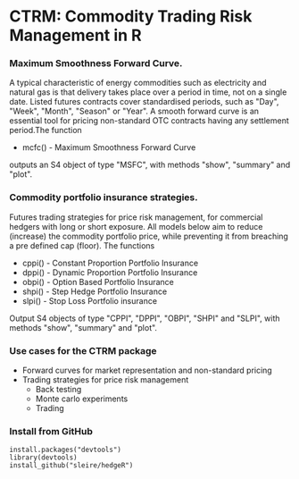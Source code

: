 # CTRM: Commodity Trading Risk Management in R


### Maximum Smoothness Forward Curve.
A typical characteristic of energy commodities such as electricity and natural gas is that delivery takes place over a period in time, not on a single date. Listed futures contracts cover standardised periods, such as "Day", "Week", "Month", "Season" or "Year". A smooth forward curve is an essential tool for pricing non-standard OTC contracts having any settlement period.The function

- mcfc() - Maximum Smoothness Forward Curve 

outputs an S4 object of type "MSFC", with methods "show", "summary" and "plot".

### Commodity portfolio insurance strategies.
Futures trading strategies for price risk management, for commercial hedgers with long or short exposure. All models below aim to reduce (increase) the commodity portfolio price, while preventing it from breaching a pre defined cap (floor). The functions

- cppi() - Constant Proportion Portfolio Insurance   
- dppi() - Dynamic Proportion Portfolio Insurance   
- obpi() - Option Based Portfolio Insurance         
- shpi() - Step Hedge Portfolio Insurance            
- slpi() - Stop Loss Portfolio insurance             

Output S4 objects of type "CPPI", "DPPI", "OBPI", "SHPI" and "SLPI", with methods "show", "summary" and "plot".

### Use cases for the **CTRM** package
- Forward curves for market representation and non-standard pricing
- Trading strategies for price risk management
  - Back testing 
  - Monte carlo experiments
  - Trading

### Install from GitHub
```
install.packages("devtools")  
library(devtools)
install_github("sleire/hedgeR")
```
